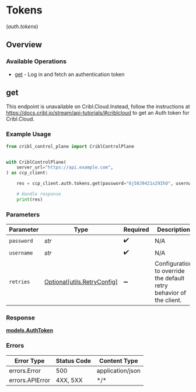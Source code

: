 # Tokens
(*auth.tokens*)

## Overview

### Available Operations

* [get](#get) - Log in and fetch an authentication token

## get

This endpoint is unavailable on Cribl.Cloud.Instead, follow the instructions at https://docs.cribl.io/stream/api-tutorials/#criblcloud to get an Auth token for Cribl.Cloud.

### Example Usage

<!-- UsageSnippet language="python" operationID="createAuthLogin" method="post" path="/auth/login" -->
```python
from cribl_control_plane import CriblControlPlane


with CriblControlPlane(
    server_url="https://api.example.com",
) as ccp_client:

    res = ccp_client.auth.tokens.get(password="6j50J9421x29IhO", username="Lilly_Weissnat")

    # Handle response
    print(res)

```

### Parameters

| Parameter                                                           | Type                                                                | Required                                                            | Description                                                         |
| ------------------------------------------------------------------- | ------------------------------------------------------------------- | ------------------------------------------------------------------- | ------------------------------------------------------------------- |
| `password`                                                          | *str*                                                               | :heavy_check_mark:                                                  | N/A                                                                 |
| `username`                                                          | *str*                                                               | :heavy_check_mark:                                                  | N/A                                                                 |
| `retries`                                                           | [Optional[utils.RetryConfig]](../../models/utils/retryconfig.md)    | :heavy_minus_sign:                                                  | Configuration to override the default retry behavior of the client. |

### Response

**[models.AuthToken](../../models/authtoken.md)**

### Errors

| Error Type       | Status Code      | Content Type     |
| ---------------- | ---------------- | ---------------- |
| errors.Error     | 500              | application/json |
| errors.APIError  | 4XX, 5XX         | \*/\*            |
